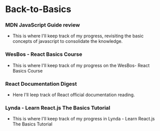 # Back-to-Basics

### MDN JavaScript Guide review
+ This is where I'll keep track of my progress, revisiting the basic concepts of javascript to consolidate the knowledge.

### WesBos - React Basics Course
+ This is where I'll keep track of my progress on the WesBos- React Basics Course

### React Documentation Digest
+ Here I'll leep track of React official documentation reading.

### Lynda - Learn React.js The Basics Tutorial
+ This is where I'll keep track of my progress in Lynda - Learn React.js The Basics Tutorial
